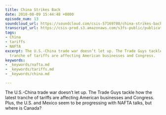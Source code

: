 ```yaml
---
title: China Strikes Back
date: 2018-08-09 15:44:48 +0000
episode_num: 13
soundcloud_url: https://soundcloud.com/csis-57169780/china-strikes-back?in=csis-57169780/sets/the-trade-guys
transcript_url: https://csis-prod.s3.amazonaws.com/s3fs-public/publication/180820_China_Strikes_Back.pdf
tags:
- China
- tariffs
- NAFTA
excerpt: The U.S.-China trade war doesn’t let up. The Trade Guys tackle how the latest
  tranche of tariffs are affecting American businesses and Congress.
keywords:
- _keywords/nafta.md
- _keywords/tariffs.md
- _keywords/china.md

---
```

The U.S.-China trade war doesn’t let up. The Trade Guys tackle how the latest tranche of tariffs are affecting American businesses and Congress. Plus, the U.S. and Mexico seem to be progressing with NAFTA talks, but where is Canada?